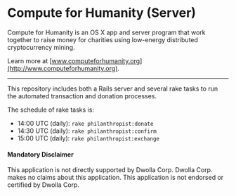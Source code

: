 # Compute for Humanity (Server)

Compute for Humanity is an OS X app and server program that work together to raise money for charities using low-energy distributed cryptocurrency mining.

Learn more at [www.computeforhumanity.org](http://www.computeforhumanity.org).

----

This repository includes both a Rails server and several rake tasks to run the automated transaction and donation processes.

The schedule of rake tasks is:

- 14:00 UTC (daily): `rake philanthropist:donate`
- 14:30 UTC (daily): `rake philanthropist:confirm`
- 15:00 UTC (daily): `rake philanthropist:exchange`

#### Mandatory Disclaimer

This application is not directly supported by Dwolla Corp. Dwolla
Corp.
makes no claims about this application. This application is not
endorsed or certified by Dwolla Corp.
